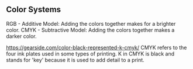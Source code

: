Color Systems
-------------
RGB - Additive Model: Adding the colors together makes for a brighter color.
CMYK - Subtractive Model: Adding the colors together makes a darker color.

https://gearside.com/color-black-represented-k-cmyk/
CMYK refers to the four ink plates used in some types of printing.
K in CMYK is black and stands for 'key' because it is used to add detail to a print.